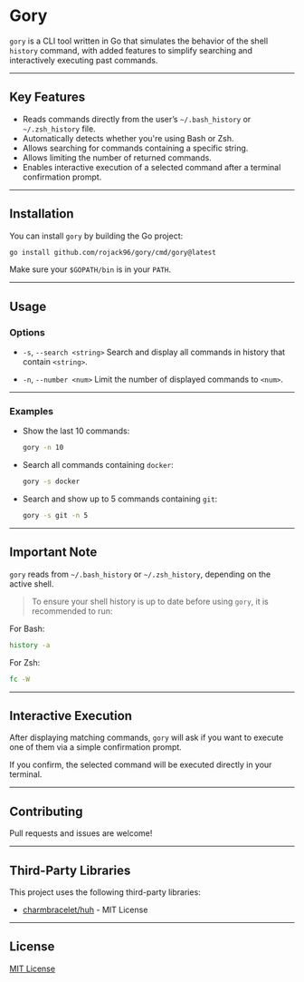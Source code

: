 # Gory

`gory` is a CLI tool written in Go that simulates the behavior of the shell `history` command, with added features to simplify searching and interactively executing past commands.

---

## Key Features

* Reads commands directly from the user’s `~/.bash_history` or `~/.zsh_history` file.
* Automatically detects whether you're using Bash or Zsh.
* Allows searching for commands containing a specific string.
* Allows limiting the number of returned commands.
* Enables interactive execution of a selected command after a terminal confirmation prompt.

---

## Installation

You can install `gory` by building the Go project:

```bash
go install github.com/rojack96/gory/cmd/gory@latest
```

Make sure your `$GOPATH/bin` is in your `PATH`.

---

## Usage

### Options

* `-s`, `--search <string>`
  Search and display all commands in history that contain `<string>`.

* `-n`, `--number <num>`
  Limit the number of displayed commands to `<num>`.

---

### Examples

* Show the last 10 commands:

  ```bash
  gory -n 10
  ```

* Search all commands containing `docker`:

  ```bash
  gory -s docker
  ```

* Search and show up to 5 commands containing `git`:

  ```bash
  gory -s git -n 5
  ```

---

## Important Note

`gory` reads from `~/.bash_history` or `~/.zsh_history`, depending on the active shell.

> To ensure your shell history is up to date before using `gory`, it is recommended to run:

For Bash:

```bash
history -a
```

For Zsh:

```zsh
fc -W
```

---

## Interactive Execution

After displaying matching commands, `gory` will ask if you want to execute one of them via a simple confirmation prompt.

If you confirm, the selected command will be executed directly in your terminal.

---

## Contributing

Pull requests and issues are welcome!

---

## Third-Party Libraries

This project uses the following third-party libraries:

- [charmbracelet/huh](https://github.com/charmbracelet/huh) - MIT License

---

## License

[MIT License](LICENSE)